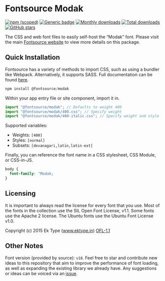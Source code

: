 # Fontsource Modak

[![npm (scoped)](https://img.shields.io/npm/v/@fontsource/modak?color=brightgreen)](https://www.npmjs.com/package/@fontsource/modak) [![Generic badge](https://img.shields.io/badge/fontsource-passing-brightgreen)](https://github.com/fontsource/fontsource) [![Monthly downloads](https://badgen.net/npm/dm/@fontsource/modak)](https://github.com/fontsource/fontsource) [![Total downloads](https://badgen.net/npm/dt/@fontsource/modak)](https://github.com/fontsource/fontsource) [![GitHub stars](https://img.shields.io/github/stars/fontsource/fontsource.svg?style=social&label=Star)](https://github.com/fontsource/fontsource/stargazers)

The CSS and web font files to easily self-host the “Modak” font. Please visit the main [Fontsource website](https://fontsource.org/fonts/modak) to view more details on this package.

## Quick Installation

Fontsource has a variety of methods to import CSS, such as using a bundler like Webpack. Alternatively, it supports SASS. Full documentation can be found [here](https://beta.fontsource.org/docs/getting-started/introduction).

```javascript
npm install @fontsource/modak
```

Within your app entry file or site component, import it in.

```javascript
import "@fontsource/modak"; // Defaults to weight 400
import "@fontsource/modak/400.css"; // Specify weight
import "@fontsource/modak/400-italic.css"; // Specify weight and style

```

Supported variables:
- Weights: `[400]`
- Styles: `[normal]`
- Subsets: `[devanagari,latin,latin-ext]`

Finally, you can reference the font name in a CSS stylesheet, CSS Module, or CSS-in-JS.

```css
body {
  font-family: "Modak;
}
```

## Licensing
It is important to always read the license for every font that you use.
Most of the fonts in the collection use the SIL Open Font License, v1.1. Some fonts use the Apache 2 license. The Ubuntu fonts use the Ubuntu Font License v1.0.

Copyright (c) 2015 Ek Type (www.ektype.in)
[OFL-1.1](http://scripts.sil.org/OFL)

## Other Notes
Font version (provided by source): `v18`.
Feel free to star and contribute new ideas to this repository that aim to improve the performance of font loading, as well as expanding the existing library we already have. Any suggestions or ideas can be voiced via an [issue](https://github.com/fontsource/fontsource/issues).